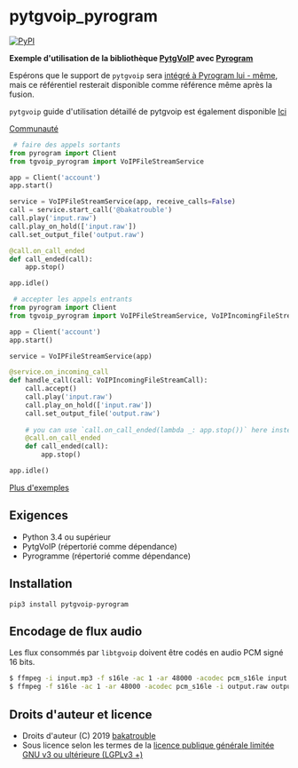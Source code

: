 # pytgvoip_pyrogram

[![PyPI](https://img.shields.io/pypi/v/pytgvoip_pyrogram.svg?style=flat)](https://pypi.org/project/pytgvoip_pyrogram/)

**Exemple d'utilisation de la bibliothèque [PytgVoIP](https://github.com/bakatrouble/pytgvoip) avec [Pyrogram](https://github.com/bakatrouble/pyrogram)**

Espérons que le support de `pytgvoip` sera [intégré à Pyrogram lui - même](https://github.com/pyrogram/pyrogram/pull/218), mais ce référentiel resterait disponible comme référence même après la fusion. 

`pytgvoip` guide d'utilisation détaillé de pytgvoip est également disponible [Ici](https://pytgvoip.readthedocs.io/en/latest/guides/usage.html)  

[Communauté](https://t.me/pytgvoip)

```python
 # faire des appels sortants
from pyrogram import Client
from tgvoip_pyrogram import VoIPFileStreamService

app = Client('account')
app.start()

service = VoIPFileStreamService(app, receive_calls=False)
call = service.start_call('@bakatrouble')
call.play('input.raw')
call.play_on_hold(['input.raw'])
call.set_output_file('output.raw')

@call.on_call_ended
def call_ended(call):
    app.stop()

app.idle()
```

```python
 # accepter les appels entrants
from pyrogram import Client
from tgvoip_pyrogram import VoIPFileStreamService, VoIPIncomingFileStreamCall

app = Client('account')
app.start()

service = VoIPFileStreamService(app)

@service.on_incoming_call
def handle_call(call: VoIPIncomingFileStreamCall):
    call.accept()
    call.play('input.raw')
    call.play_on_hold(['input.raw'])
    call.set_output_file('output.raw')
    
    # you can use `call.on_call_ended(lambda _: app.stop())` here instead
    @call.on_call_ended
    def call_ended(call):
        app.stop()

app.idle()
```

[Plus d'exemples](examples/README.md)

## Exigences
* Python 3.4 ou supérieur
* PytgVoIP (répertorié comme dépendance)
* Pyrogramme (répertorié comme dépendance)


## Installation
```pip3 install pytgvoip-pyrogram```


##  Encodage de flux audio
Les flux consommés par `libtgvoip` doivent être codés en audio PCM signé 16 bits.
```bash
$ ffmpeg -i input.mp3 -f s16le -ac 1 -ar 48000 -acodec pcm_s16le input.raw  # encode
$ ffmpeg -f s16le -ac 1 -ar 48000 -acodec pcm_s16le -i output.raw output.mp3  # decode
```

## Droits d'auteur et licence
* Droits d'auteur (C) 2019 [bakatrouble](https://github.com/bakatrouble)
* Sous licence selon les termes de la [licence publique générale limitée GNU v3 ou ultérieure (LGPLv3 +)](COPYING.lesser)

